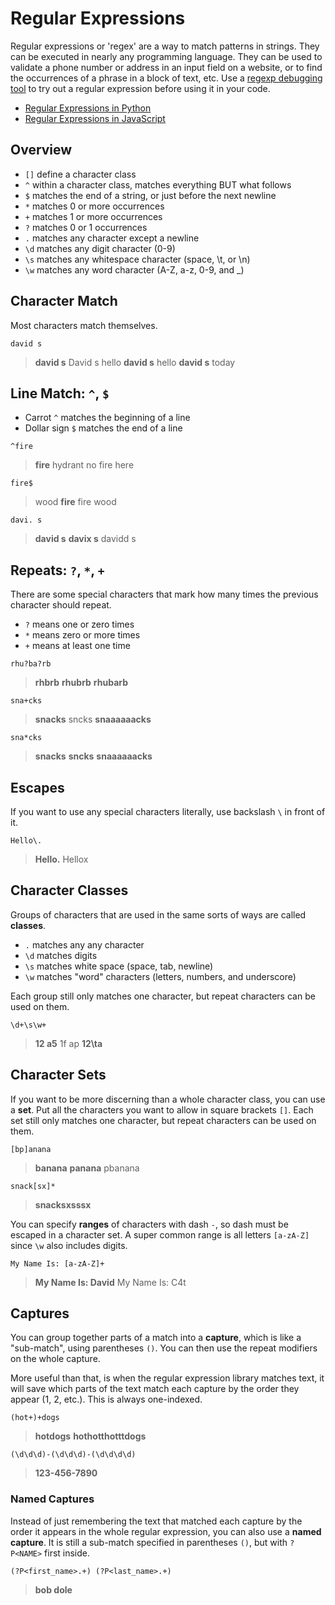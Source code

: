 
# Regular Expressions

Regular expressions or 'regex' are a way to match patterns in strings. They can be executed in nearly any programming language. They can be used to validate a phone number or address in an input field on a website, or to find the occurrences of a phrase in a block of text, etc. Use a [regexp debugging tool](https://regex101.com) to try out a regular expression before using it in your code.

- [Regular Expressions in Python](../1%20Python/docs/Regular%20Expressions%20in%20Python.md)
- [Regular Expressions in JavaScript](../3%20JavaScript/docs/Regular%20Expressions%20in%20JavaScript.md)


## Overview

- `[]` define a character class
- `^` within a character class, matches everything BUT what follows
- `$` matches the end of a string, or just before the next newline
- `*` matches 0 or more occurrences
- `+` matches 1 or more occurrences
- `?` matches 0 or 1 occurrences
- `.` matches any character except a newline
- `\d` matches any digit character (0-9)
- `\s` matches any whitespace character (space, \t, or \n)
- `\w` matches any word character (A-Z, a-z, 0-9, and _)

## Character Match

Most characters match themselves.

```re
david s
```
> **david s**
> David s
> hello **david s**
> hello **david s** today


## Line Match: `^`, `$`

- Carrot `^` matches the beginning of a line
- Dollar sign `$` matches the end of a line

```re
^fire
```
> **fire** hydrant
> no fire here

```re
fire$
```
> wood **fire**
> fire wood

```re
davi. s
```
> **david s**
> **davix s**
> davidd s

## Repeats: `?`, `*`, `+`

There are some special characters that mark how many times the previous character should repeat.

* `?` means one or zero times
* `*` means zero or more times
* `+` means at least one time


```re
rhu?ba?rb
```
> **rhbrb**
> **rhubrb**
> **rhubarb**

```re
sna+cks
```
> **snacks**
> sncks
> **snaaaaaacks**

```re
sna*cks
```
> **snacks**
> **sncks**
> **snaaaaaacks**

## Escapes

If you want to use any special characters literally, use backslash `\` in front of it.

```re
Hello\.
```
> **Hello.**
> Hellox

## Character Classes

Groups of characters that are used in the same sorts of ways are called **classes**.

- `.` matches any any character
- `\d` matches digits
- `\s` matches white space (space, tab, newline)
- `\w` matches "word" characters (letters, numbers, and underscore)

Each group still only matches one character, but repeat characters can be used on them.

```re
\d+\s\w+
```
> **12 a5**
> 1f ap
> **12\ta**

## Character Sets

If you want to be more discerning than a whole character class, you can use a **set**. Put all the characters you want to allow in square brackets `[]`. Each set still only matches one character, but repeat characters can be used on them.

```re
[bp]anana
```
> **banana**
> **panana**
> pbanana
```re
snack[sx]*
```
> **snacksxsssx**

You can specify **ranges** of characters with dash `-`, so dash must be escaped in a character set. A super common range is all letters `[a-zA-Z]` since `\w` also includes digits.

```re
My Name Is: [a-zA-Z]+
```
> **My Name Is: David**
> My Name Is: C4t

## Captures

You can group together parts of a match into a **capture**, which is like a "sub-match", using parentheses `()`. You can then use the repeat modifiers on the whole capture.

More useful than that, is when the regular expression library matches text, it will save which parts of the text match each capture by the order they appear (1, 2, etc.). This is always one-indexed.

```re
(hot+)+dogs
```
> **hotdogs**
> **hothotthotttdogs**

```re
(\d\d\d)-(\d\d\d)-(\d\d\d\d)
```
> **123-456-7890**

### Named Captures

Instead of just remembering the text that matched each capture by the order it appears in the whole regular expression, you can also use a **named capture**. It is still a sub-match specified in parentheses `()`, but with `?P<NAME>` first inside.

```re
(?P<first_name>.+) (?P<last_name>.+)
```
> **bob dole**



